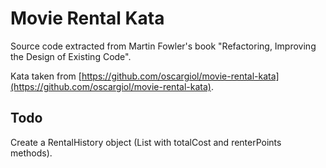 Movie Rental Kata
=================

Source code extracted from Martin Fowler's book "Refactoring, Improving the Design of Existing Code".

Kata taken from [https://github.com/oscargiol/movie-rental-kata](https://github.com/oscargiol/movie-rental-kata).

## Todo

Create a RentalHistory object (List<Rental> with totalCost and renterPoints methods).